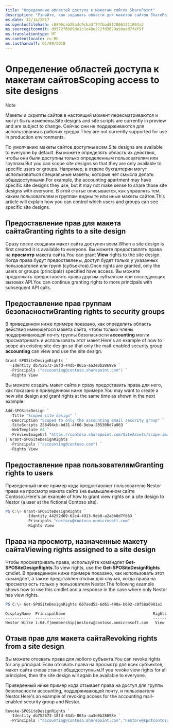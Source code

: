 ```yaml
---
title: "Определение областей доступа к макетам сайтов SharePoint"
description: "Узнайте, как задавать области для макетов сайтов SharePoint, чтобы управлять тем, кто может просматривать и использовать их."
ms.date: 12/14/2017
ms.openlocfilehash: c0896cab28a4c9cba3f74fbad8120061311004a2
ms.sourcegitcommit: d9372f6009de1c1e48e272fd3629a99aed7fef9f
ms.translationtype: HT
ms.contentlocale: ru-RU
ms.lasthandoff: 01/09/2018
---
```

# <a name="scoping-access-to-site-designs"></a><span data-ttu-id="4d24a-103">Определение областей доступа к макетам сайтов</span><span class="sxs-lookup"><span data-stu-id="4d24a-103">Scoping access to site designs</span></span>

> [!NOTE]
> <span data-ttu-id="4d24a-104">Макеты и скрипты сайтов в настоящий момент пересматриваются и могут быть изменены.</span><span class="sxs-lookup"><span data-stu-id="4d24a-104">Site designs and site scripts are currently in preview and are subject to change.</span></span> <span data-ttu-id="4d24a-105">Сейчас они не поддерживаются для использования в рабочих средах.</span><span class="sxs-lookup"><span data-stu-id="4d24a-105">They are not currently supported for use in production environments.</span></span>

<span data-ttu-id="4d24a-106">По умолчанию макеты сайтов доступны всем.</span><span class="sxs-lookup"><span data-stu-id="4d24a-106">Site designs are available to everyone by default.</span></span> <span data-ttu-id="4d24a-107">Вы можете определять область их действия, чтобы они были доступны только определенным пользователям или группам.</span><span class="sxs-lookup"><span data-stu-id="4d24a-107">But you can scope site designs so that they are only available to specific users or groups.</span></span> <span data-ttu-id="4d24a-108">Например, в отделе бухгалтерии могут использоваться специальные макеты, которые нет смысла делать общедоступными.</span><span class="sxs-lookup"><span data-stu-id="4d24a-108">For example, the accounting apartment may have specific site designs they use, but it may not make sense to share those site designs with everyone.</span></span> <span data-ttu-id="4d24a-109">В этой статье описывается, как управлять тем, каким пользователям и группам видны те или иные макеты сайтов.</span><span class="sxs-lookup"><span data-stu-id="4d24a-109">This article will explain how you can control which users and groups can see specific site designs.</span></span>

## <a name="granting-rights-to-a-site-design"></a><span data-ttu-id="4d24a-110">Предоставление прав для макета сайта</span><span class="sxs-lookup"><span data-stu-id="4d24a-110">Granting rights to a site design</span></span>

<span data-ttu-id="4d24a-111">Сразу после создания макет сайта доступен всем.</span><span class="sxs-lookup"><span data-stu-id="4d24a-111">When a site design is first created it is available to everyone.</span></span> <span data-ttu-id="4d24a-112">Вы можете предоставлять права на **просмотр** макета сайта.</span><span class="sxs-lookup"><span data-stu-id="4d24a-112">You can grant **View** rights to the site design.</span></span> <span data-ttu-id="4d24a-113">Когда права будут предоставлены, доступ будет только у указанных пользователей или групп (субъектов).</span><span class="sxs-lookup"><span data-stu-id="4d24a-113">Once rights are granted, only the users or groups (principals) specified have access.</span></span> <span data-ttu-id="4d24a-114">Вы можете продолжать предоставлять права другим субъектам при последующих вызовах API.</span><span class="sxs-lookup"><span data-stu-id="4d24a-114">You can continue granting rights to more principals with subsequent API calls.</span></span>

## <a name="granting-rights-to-security-groups"></a><span data-ttu-id="4d24a-115">Предоставление прав группам безопасности</span><span class="sxs-lookup"><span data-stu-id="4d24a-115">Granting rights to security groups</span></span>

<span data-ttu-id="4d24a-116">В приведенном ниже примере показано, как определить область действия имеющегося макета сайта, чтобы только члены поддерживающей почту группы безопасности **accounting** могли просматривать и использовать этот макет.</span><span class="sxs-lookup"><span data-stu-id="4d24a-116">Here's an example of how to scope an existing site design so that only the mail-enabled security group **accounting** can view and use the site design.</span></span>

```powershell
Grant-SPOSiteDesignRights `
  -Identity db752673-18fd-44db-865a-aa3e0b28698e `
  -Principals ("accounting@contoso.sharepoint.com") `
  -Rights View
```

<span data-ttu-id="4d24a-117">Вы можете создать макет сайта и сразу предоставить права для него, как показано в приведенном ниже примере.</span><span class="sxs-lookup"><span data-stu-id="4d24a-117">You may want to create a new site design and grant rights at the same time as shown in the next example.</span></span>

```powershell
Add-SPOSiteDesign `
  -Title "Scoped site design" `
  -Description "Scoped to only the accounting email security group" `
  -SiteScripts 256494cb-bd31-4f60-9eba-285308d7a863 `
  -WebTemplate 64 `
  -PreviewImageUrl "https://contoso.sharepoint.com/SiteAssets/scope-image.png" `
| Grant-SPOSiteDesignRights `
  -Principals ("accounting@contoso.com") `
  -Rights View
```

## <a name="granting-rights-to-users"></a><span data-ttu-id="4d24a-118">Предоставление прав пользователям</span><span class="sxs-lookup"><span data-stu-id="4d24a-118">Granting rights to users</span></span>

<span data-ttu-id="4d24a-119">Приведенный ниже пример кода предоставляет пользователю Nestor права на просмотр макета сайта (на вымышленном сайте Contoso).</span><span class="sxs-lookup"><span data-stu-id="4d24a-119">Here's an example of how to grant view rights on a site design to Nestor (a user at the fictional Contoso site).</span></span>

```powershell
PS C:\> Grant-SPOSiteDesignRights `
         -Identity 44252d09-62c4-4913-9eb0-a2a8b8d7f863 `
         -Principals "nestorw@contoso.onmicrosoft.com" `
         -Rights View
```

## <a name="viewing-rights-assigned-to-a-site-design"></a><span data-ttu-id="4d24a-120">Права на просмотр, назначенные макету сайта</span><span class="sxs-lookup"><span data-stu-id="4d24a-120">Viewing rights assigned to a site design</span></span>

<span data-ttu-id="4d24a-121">Чтобы просматривать права, используйте командлет **Get-SPOSiteDesignRights**.</span><span class="sxs-lookup"><span data-stu-id="4d24a-121">To view rights, use the **Get-SPOSiteDesignRights** cmdlet.</span></span> <span data-ttu-id="4d24a-122">В приведенном ниже примере показано, как использовать этот командлет, а также представлен отклик для случая, когда права на просмотр есть только у пользователя Nestor.</span><span class="sxs-lookup"><span data-stu-id="4d24a-122">The following example shows how to use this cmdlet and a response in the case where only Nestor has view rights.</span></span>

```powershell
PS C:\> Get-SPOSiteDesignRights 607aed52-6d61-490a-b692-c0f58a6981a1
```

```
DisplayName  PrincipalName                                      Rights
-----------  -------------                                      ------
Nestor Wilke i:0#.f|membership|nestorw@contoso.onmicrosoft.com   View
```

## <a name="revoking-rights-from-a-site-design"></a><span data-ttu-id="4d24a-123">Отзыв прав для макета сайта</span><span class="sxs-lookup"><span data-stu-id="4d24a-123">Revoking rights from a site design</span></span>

<span data-ttu-id="4d24a-124">Вы можете отозвать права для любого субъекта.</span><span class="sxs-lookup"><span data-stu-id="4d24a-124">You can revoke rights for any principal.</span></span> <span data-ttu-id="4d24a-125">Если отозвать права на просмотр для всех субъектов, макет сайта снова станет общедоступным.</span><span class="sxs-lookup"><span data-stu-id="4d24a-125">If you revoke view rights for all principles, then the site design will again be available to everyone.</span></span>

<span data-ttu-id="4d24a-126">Приведенный ниже пример кода отзывает права на доступ для группы безопасности accounting, поддерживающей почту, и пользователя Nestor.</span><span class="sxs-lookup"><span data-stu-id="4d24a-126">Here's an example of revoking access for the accounting mail-enabled security group and Nestor.</span></span>

```powershell
Revoke-SPOSiteDesignRights `
  -Identity db752673-18fd-44db-865a-aa3e0b28698e `
  -Principals ("accounting@contoso.sharepoint.com","nestorw@spdfcontosodemo2.onmicrosoft.com") `
```
